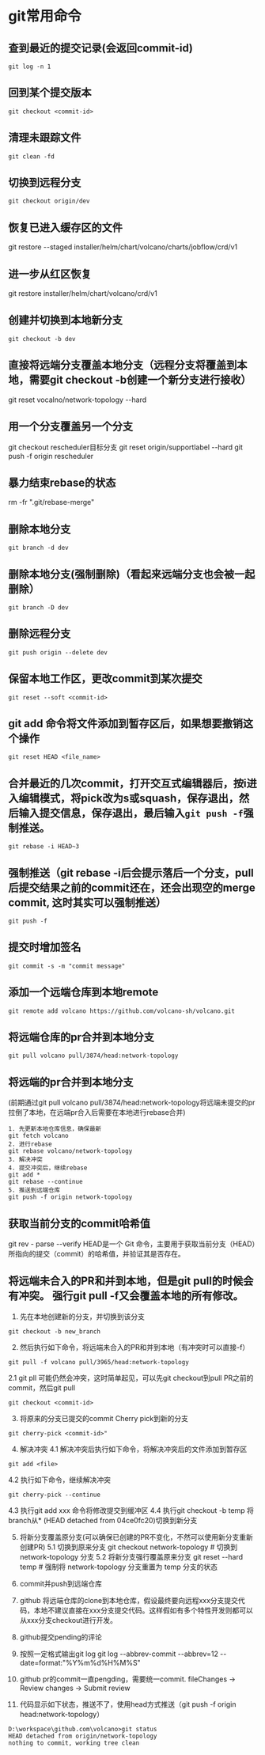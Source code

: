 # git常用命令

## 查到最近的提交记录(会返回commit-id)
```
git log -n 1
```

## 回到某个提交版本
```
git checkout <commit-id>
```

## 清理未跟踪文件
```
git clean -fd
```

## 切换到远程分支
```
git checkout origin/dev
```

## 恢复已进入缓存区的文件
git restore --staged installer/helm/chart/volcano/charts/jobflow/crd/v1

## 进一步从红区恢复
git restore installer/helm/chart/volcano/crd/v1

## 创建并切换到本地新分支
```
git checkout -b dev
```

## 直接将远端分支覆盖本地分支（远程分支将覆盖到本地，需要git checkout -b创建一个新分支进行接收）
git reset vocalno/network-topology --hard

## 用一个分支覆盖另一个分支
git checkout rescheduler目标分支
git reset origin/supportlabel --hard
git push -f origin rescheduler

## 暴力结束rebase的状态
rm -fr ".git/rebase-merge"

## 删除本地分支
```
git branch -d dev
```

## 删除本地分支(强制删除)（看起来远端分支也会被一起删除）
```
git branch -D dev
```


## 删除远程分支
```
git push origin --delete dev
```

## 保留本地工作区，更改commit到某次提交
```
git reset --soft <commit-id>
```

## git add 命令将文件添加到暂存区后，如果想要撤销这个操作
```
git reset HEAD <file_name>
```

## 合并最近的几次commit，打开交互式编辑器后，按i进入编辑模式，将pick改为s或squash，保存退出，然后输入提交信息，保存退出，最后输入`git push -f`强制推送。
```
git rebase -i HEAD~3
```

## 强制推送（git rebase -i后会提示落后一个分支，pull后提交结果之前的commit还在，还会出现空的merge commit, 这时其实可以强制推送）
```
git push -f
```

## 提交时增加签名
```
git commit -s -m "commit message"
```

## 添加一个远端仓库到本地remote
```
git remote add volcano https://github.com/volcano-sh/volcano.git
```

## 将远端仓库的pr合并到本地分支
```
git pull volcano pull/3874/head:network-topology
```

## 将远端的pr合并到本地分支
(前期通过git pull volcano pull/3874/head:network-topology将远端未提交的pr拉倒了本地，在远端pr合入后需要在本地进行rebase合并)
```
1. 先更新本地仓库信息，确保最新
git fetch volcano
2. 进行rebase
git rebase volcano/network-topology
3. 解决冲突
4. 提交冲突后，继续rebase
git add *
git rebase --continue
5. 推送到远端仓库
git push -f origin network-topology
```

## 获取当前分支的commit哈希值
git rev - parse --verify HEAD是一个 Git 命令，主要用于获取当前分支（HEAD）所指向的提交（commit）的哈希值，并验证其是否存在。

## 将远端未合入的PR和并到本地，但是git pull的时候会有冲突。 强行git pull -f又会覆盖本地的所有修改。
1. 先在本地创建新的分支，并切换到该分支
```
git checkout -b new_branch
```
2. 然后执行如下命令，将远端未合入的PR和并到本地（有冲突时可以直接-f）
```
git pull -f volcano pull/3965/head:network-topology
```
2.1 git pll 可能仍然会冲突，这时简单起见，可以先git checkout到pull PR之前的commit，然后git pull
```
git checkout <commit-id>
```

3. 将原来的分支已提交的commit Cherry pick到新的分支
```
git cherry-pick <commit-id>"
```
4. 解决冲突
4.1 解决冲突后执行如下命令，将解决冲突后的文件添加到暂存区
```
git add <file>
```
4.2 执行如下命令，继续解决冲突
```
git cherry-pick --continue
```
4.3 执行git add xxx 命令将修改提交到缓冲区
4.4 执行git checkout -b temp 将branch从* (HEAD detached from 04ce0fc20)切换到新分支

5. 将新分支覆盖原分支(可以确保已创建的PR不变化，不然可以使用新分支重新创建PR)
5.1 切换到原来分支
git checkout network-topology  # 切换到 network-topology 分支
5.2 将新分支强行覆盖原来分支
git reset --hard temp  # 强制将 network-topology 分支重置为 temp 分支的状态

6. commit并push到远端仓库

7. github 将远端仓库的clone到本地仓库，假设最终要向远程xxx分支提交代码，本地不建议直接在xxx分支提交代码。这样假如有多个特性开发则都可以从xxx分支checkout进行开发。

8. github提交pending的评论

9. 按照一定格式输出git log
git log --abbrev-commit --abbrev=12 --date=format:"%Y%m%d%H%M%S"

10. github pr的commit一直pengding，需要统一commit.
fileChanges -> Review changes -> Submit review

11. 代码显示如下状态，推送不了，使用head方式推送（git push -f origin head:network-topology）
```
D:\workspace\github.com\volcano>git status
HEAD detached from origin/network-topology
nothing to commit, working tree clean

```